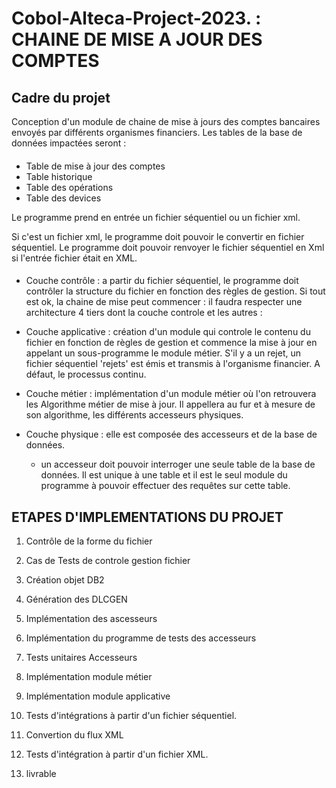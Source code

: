 # Cobol-Alteca-Project-2023. : CHAINE DE MISE A JOUR DES COMPTES 


## Cadre du projet 


Conception d'un module de chaine de mise à jours des comptes bancaires envoyés par différents organismes financiers. Les tables de la base de données impactées seront :
####
* Table de mise à jour des comptes
* Table historique
* Table des opérations
* Table des devices

Le programme prend en entrée un fichier séquentiel ou un fichier xml.

Si c'est un fichier xml, le programme doit pouvoir le convertir en fichier séquentiel. Le programme doit pouvoir renvoyer le fichier séquentiel en Xml si l'entrée fichier était en XML.
####
* Couche contrôle : a partir du fichier séquentiel, le programme doit contrôler la structure du fichier en fonction des règles de gestion. 
Si tout est ok, la chaine de mise peut commencer : il faudra respecter une architecture 4 tiers dont la couche controle et les autres : 

* Couche applicative : création d'un module qui controle le contenu du fichier en fonction de règles de gestion et commence la mise à jour en appelant un sous-programme le module métier. S'il y a un rejet, un fichier séquentiel 'rejets' est émis et transmis à l'organisme financier. A défaut, le processus continu. 

* Couche métier : implémentation d'un module métier où l'on retrouvera les Algorithme métier de mise à jour. Il appellera au fur et à mesure de son algorithme, les différents accesseurs physiques. 

* Couche physique : elle est composée des accesseurs et de la base de données. 
  * un accesseur doit pouvoir interroger une seule table de la base de données. Il est unique à une table et il est le seul module du programme à pouvoir effectuer des requêtes sur cette table.
  
  
## ETAPES D'IMPLEMENTATIONS DU PROJET 

1. Contrôle de la forme du fichier

3. Cas de Tests de controle gestion fichier

4. Création objet DB2

5. Génération des DLCGEN

6. Implémentation des ascesseurs

7. Implémentation du programme de tests des accesseurs 

8. Tests unitaires Accesseurs

9. Implémentation module métier

10. Implémentation module applicative
 
11. Tests d'intégrations à partir d'un fichier séquentiel. 

12. Convertion du flux XML

13. Tests d'intégration à partir d'un fichier XML.

14. livrable
